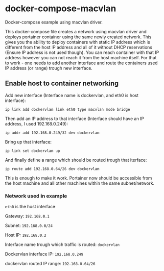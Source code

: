 # docker-compose-macvlan
Docker-compose example using macvlan driver.    

This docker-compose file creates a network using macvlan driver and deploys portainer container using the same newly created network.
This gives you the ability to deploy containers with static IP address which is different from the host IP address and all of it without DHCP reservations (Ensure IP address is not used though).
You can reach container with that IP address however you can not reach it from the host machine itself.
For that to work - one needs to add another interface and route the containers used IP address (or range) trough new interface.

## Enable host to container networking

Add new interface (Interface name is dockervlan, and eth0 is host interface):

`ip link add dockervlan link eth0 type macvlan mode bridge`

Then add an IP address to that interface (Interface should have an IP address, I used 192.168.0.249):

`ip addr add 192.168.0.249/32 dev dockervlan`

Bring up that interface:

`ip link set dockervlan up`

And finally define a range which should be routed trough that iterface:

`ip route add 192.168.0.64/26 dev dockervlan`

This is enough to make it work. Portainer now should be accessible from the host machine and all other machines within the same subnet/network.

### Network used in example

`eth0` is the host interface

Gateway: `192.168.0.1`

Subnet: `192.168.0.0/24`

Host IP: `192.168.0.2`

Interface name trough which traffic is routed: `dockervlan`

Dockervlan interface IP: `192.168.0.249`

dockervlan routed IP range: `192.168.0.64/26`
